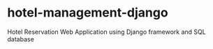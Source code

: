 # hotel-management-django
Hotel Reservation Web Application using Django framework and SQL database
